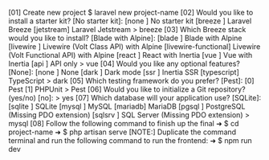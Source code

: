 <!-- LARAVEL VUE, INERTIAJS AND MYSQL PROJECT SETUP -->
[01] Create new project
     $ laravel new project-name
[02] Would you like to install a starter kit? [No starter kit]:
     [none     ] No starter kit
     [breeze   ] Laravel Breeze
     [jetstream] Laravel Jetstream
    > breeze
[03]  Which Breeze stack would you like to install? [Blade with Alpine]:
     [blade              ] Blade with Alpine
     [livewire           ] Livewire (Volt Class API) with Alpine
     [livewire-functional] Livewire (Volt Functional API) with Alpine
     [react              ] React with Inertia
     [vue                ] Vue with Inertia
     [api                ] API only
    > vue
[04]  Would you like any optional features? [None]:
     [none      ] None
     [dark      ] Dark mode
     [ssr       ] Inertia SSR
     [typescript] TypeScript
    > dark
[05] Which testing framework do you prefer? [Pest]:
     [0] Pest
     [1] PHPUnit
    > Pest
[06] Would you like to initialize a Git repository? (yes/no) [no]:
    > yes
[07] Which database will your application use? [SQLite]:
     [sqlite ] SQLite
     [mysql  ] MySQL
     [mariadb] MariaDB
     [pgsql  ] PostgreSQL (Missing PDO extension)
     [sqlsrv ] SQL Server (Missing PDO extension)
    > mysql
[08] Follow the following command to finish up the final
     ➜ $ cd project-name
     ➜ $ php artisan serve
     [NOTE:] Duplicate the command terminal and run the following
     command to run the frontend:
     ➜ $ npm run dev
